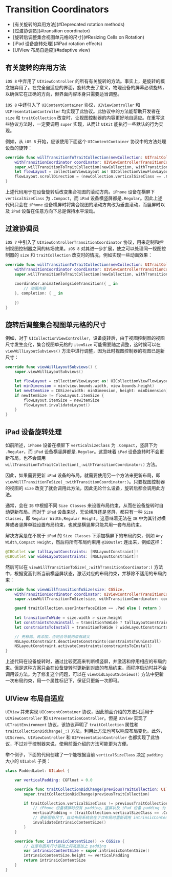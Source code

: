 # Transition Coordinators

- [有关旋转的弃用方法](#Deprecated rotation methods)
- [过渡协调员](#transition coordinator)
- [旋转后调整集合视图单元格的尺寸](#Resizing Cells on Rotation)
- [iPad 设备旋转处理](#iPad rotation effects)
- [UIView 布局自适应](#adaptive view)

<a name="Deprecated rotation methods"></a>
## 有关旋转的弃用方法

`iOS 8` 中弃用了 `UIViewController` 的所有有关旋转的方法。事实上，是旋转的概念被弃用了。在完全自适应的界面，旋转失去了意义，物理设备的屏幕必须旋转，以确保它在正确的方向，但界面内容本身只需要适当调整。

`iOS 8` 中还引入了 `UIContentContainer` 协议，`UIViewController` 和 `UIPresentationController` 均实现了此协议。此协议中的方法能帮助开发者在 `size` 和 `traitCollection` 改变时，让视图控制器的内容更好地自适应。在重写这些协议方法时，一定要调用 `super` 实现，从而让 `UIKit` 能执行一些默认的行为实现。

例如，从 `iOS 8` 开始，应该使用下面这个 `UIContentContainer` 协议中的方法处理设备的旋转：

```swift
override func willTransitionToTraitCollection(newCollection: UITraitCollection,
    withTransitionCoordinator coordinator: UIViewControllerTransitionCoordinator) {
    super.willTransitionToTraitCollection(newCollection, withTransitionCoordinator: coordinator)
    let flowLayout = collectionViewLayout as! UICollectionViewFlowLayout
    flowLayout.scrollDirection = (newCollection.verticalSizeClass == .Compact) ? .Vertical : .Horizontal
}
```

上述代码用于在设备旋转后改变集合视图的滚动方向。`iPhone` 设备在横屏下 `verticalSizeClass` 为 `.Compact`，而 `iPad` 设备横竖屏都是`.Regular`。因此上述代码只会在 `iPhone` 设备横屏时将集合视图的滚动方向改为垂直滚动，而竖屏时以及 `iPad` 设备在任意方向下总是保持水平滚动。

<a name="transition coordinator"></a>
## 过渡协调员

`iOS 7` 中引入了 `UIViewControllerTransitionCoordinator` 协议，用来定制和控制视图控制器之间的转场效果。`iOS 8` 对其进一步扩展，使之可以处理同一视图控制器的 `size` 和 `traitCollection` 改变时的情况，例如实现一些动画效果：

```swift
override func willTransitionToTraitCollection(newCollection: UITraitCollection,
    withTransitionCoordinator coordinator: UIViewControllerTransitionCoordinator) {
    super.willTransitionToTraitCollection(newCollection, withTransitionCoordinator: coordinator)
    
    coordinator.animateAlongsideTransition({ _ in
        // 动画内容
    }, completion: { _ in
                
    })
}
```

<a name="Resizing Cells on Rotation"></a>
## 旋转后调整集合视图单元格的尺寸

例如，对于 `UICollectionViewController`，设备旋转后，由于视图控制器的视图尺寸发生变化，集合视图单元格的 `itemSize` 可能需要随之调整，这时候可以在 `viewWillLayoutSubviews()` 方法中进行调整，因为此时视图控制器的视图已是新尺寸：

```swift
override func viewWillLayoutSubviews() {
    super.viewWillLayoutSubviews()

    let flowLayout = collectionViewLayout as! UICollectionViewFlowLayout
    let minDimension = min(view.bounds.width, view.bounds.height)
    let newItemSize = CGSize(width: minDimension, height: minDimension)
    if newItemSize != flowLayout.itemSize {
        flowLayout.itemSize = newItemSize
        flowLayout.invalidateLayout()
    }
}
```

<a name="iPad rotation effects"></a>
## iPad 设备旋转处理

如前所述，`iPhone` 设备在横屏下 `verticalSizeClass` 为 `.Compact`，竖屏下为 `.Regular`，而 `iPad` 设备横竖屏都是`.Regular`。这意味着 `iPad` 设备旋转时不会更新布局，也不会调用 `willTransitionToTraitCollection(_:withTransitionCoordinator:)` 方法。

因此，如果需要更新 `iPad` 设备的布局，就需要使用另一个方法来更新布局，即 `viewWillTransitionToSize(_:withTransitionCoordinator:)`。只要视图控制器的视图的 `size` 改变了就会调用此方法，因此无论什么设备，旋转后都会调用此方法。

通常，会在 `IB` 中根据不同 `Size Classes` 来设置布局约束，从而在设备旋转时自动更新布局。而对于 `iPad` 设备来说，无论横屏还是竖屏，都只有一种 `Size Classes`，即 `Regular Width,Regular Height`。这意味着无法在 `IB` 中为其针对横屏或者竖屏单独设置布局约束，也就是横竖屏只能共用一套布局约束。

解决方案是在不属于 `iPad` 的 `Size Classes` 下添加横屏下的布局约束，例如 `Any Width,Compact Height`，然后将所有布局约束用 `@IBOutlet` 连出来，例如这样：

```swift
@IBOutlet var tallLayoutConstraints: [NSLayoutConstraint]!
@IBOutlet var wideLayoutConstraints: [NSLayoutConstraint]!
```

然后可以在 `viewWillTransitionToSize(_:withTransitionCoordinator:)` 方法中，根据宽高判断当前横竖屏状态，激活对应的布局约束，并移除不适用的布局约束：

```swift
override func viewWillTransitionToSize(size: CGSize,
    withTransitionCoordinator coordinator: UIViewControllerTransitionCoordinator) {
    super.viewWillTransitionToSize(size, withTransitionCoordinator: coordinator)

    guard traitCollection.userInterfaceIdiom == .Pad else { return }
    
    let transitionToWide = size.width > size.height
    let constraintsToUninstall = transitionToWide ? tallLayoutConstraints : wideLayoutConstraints
    let constraintsToInstall = transitionToWide ? wideLayoutConstraints : tallLayoutConstraints

    // 先移除，再添加，否则会导致约束有歧义
    NSLayoutConstraint.deactivateConstraints(constraintsToUninstall)
    NSLayoutConstraint.activateConstraints(constraintsToInstall)
}
```

上述代码在设备旋转时，通过比较宽高来判断横竖屏，并激活和停用相应的布局约束。但是这种方案只会在设备旋转时更新到对应的布局约束，而程序启动时并不会调用该方法。为了修复这个问题，可以在 `viewDidLayoutSubviews()` 方法中更新一次布局约束，用一个属性标记下，保证只更新一次即可。

<a name="adaptive view"></a>
## UIView 布局自适应

`UIView` 并未实现 `UIContentContainer` 协议，因此前面介绍的方法只适用于 `UIViewController` 和 `UIPresentationController`。但是 `UIView` 实现了 `UITraitEnvironment` 协议，该协议声明了 `traitCollection` 属性和 `traitCollectionDidChange(_:)` 方法，利用此方法也可以响应布局变化。此外，`UIScreen`、`UIViewController` 和 `UIPresentationController` 也都实现了此协议，不过对于控制器来说，使用前面介绍的方法可能更为方便。

举个例子，下面的代码创建了一个能根据当前 `verticalSizeClass` 决定 `padding` 大小的 `UILabel` 子类：

```swift
class PaddedLabel: UILabel {

    var verticalPadding: CGFloat = 0.0

    override func traitCollectionDidChange(previousTraitCollection: UITraitCollection?) {
        super.traitCollectionDidChange(previousTraitCollection)

        if traitCollection.verticalSizeClass != previousTraitCollection?.verticalSizeClass {
            // iPhone 设备横屏时没有 padding，竖屏以及 iPad 设备 padding 为 20
            verticalPadding = (traitCollection.verticalSizeClass == .Compact) ? 0.0 : 20.0
            // 更新固有尺寸，自动布局系统会在下次布局时重新调用 intrinsicContentSize() 方法获取固有尺寸
            invalidateIntrinsicContentSize() 
        }
    }

    override func intrinsicContentSize() -> CGSize {
        // 在原有固有尺寸基础上将高度加上 padding
        var intrinsicContentSize = super.intrinsicContentSize()
        intrinsicContentSize.height += verticalPadding 
        return intrinsicContentSize
    }
}
```